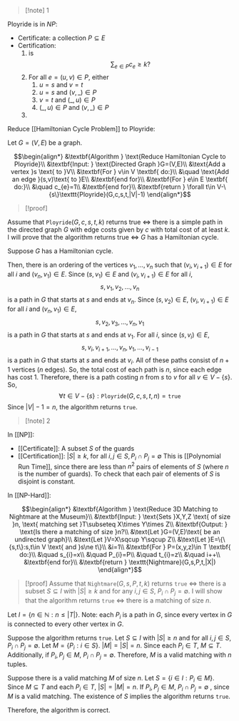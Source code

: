 >[!note] 1

Ployride is in $NP$: 
- Certificate: a collection $P\subseteq E$
- Certification: 
	1.  is $$\sum_{e\in P}c_{e}≥k?$$
	2. For all $e=(u,v)\in P$, either
		1. $u=s$ and $v=t$
		2. $u=s$ and $(v,\_)\in P$
		3. $v=t$ and $(\_,u)\in P$
		4. $(\_,u)\in P$ and $(v,\_)\in P$
	3. 

Reduce [[Hamiltonian Cycle Problem]] to Ployride:

Let $G=(V,E)$ be a graph. 

$$\begin{align*}
&\textbf{Algorithm } \text{Reduce Hamiltonian Cycle to Ployride}\\
&\textbf{Input: } \text{Directed Graph }G=(V,E)\\
&\text{Add a vertex }s \text{ to }V\\
&\textbf{For } v\in V \textbf{ do:}\\
&\quad \text{Add an edge }(s,v)\text{ to }E\\
&\textbf{end for}\\
&\textbf{For } e\in E \textbf{ do:}\\
&\quad c_{e}=1\\
&\textbf{end for}\\
&\textbf{return } \forall t\in V-\{s\}\texttt{Ployride}(G,c,s,t,|V|-1)
\end{align*}$$

>[!proof]

Assume that $\texttt{Ployride}(G,c,s,t,k)$ returns true $\iff$ there is a simple path in the directed graph $G$ with edge costs given by $c$ with total cost of at least $k$. I will prove that the algorithm returns true $\iff$ $G$ has a Hamiltonian cycle.

Suppose $G$ has a Hamiltonian cycle.

Then, there is an ordering of the vertices $v_{1},\ldots,v_{n}$ such that $(v_{i},v_{i+1})\in E$ for all $i$ and $(v_{n},v_{1})\in E$. Since $(s,v_{1})\in E$ and $(v_{i},v_{i+1})\in E$ for all $i$, $$s,v_{1},v_{2},\ldots,v_{n}$$is a path in $G$ that starts at $s$ and ends at $v_{n}$. Since $(s,v_{2})\in E$, $(v_{i},v_{i+1})\in E$ for all $i$ and $(v_{n},v_{1})\in E$, $$s,v_{2},v_{3},\ldots,v_{n},v_{1}$$is a path in $G$ that starts at $s$ and ends at $v_{1}$. For all $i$, since $(s,v_{i})\in E$, $$s,v_{i},v_{i+1},\ldots,v_{n},v_{1},\ldots,v_{i-1}$$is a path in $G$ that starts at $s$ and ends at $v_{i}$. All of these paths consist of $n+1$ vertices ($n$ edges). So, the total cost of each path is $n$, since each edge has cost 1. Therefore, there is a path costing $n$ from $s$ to $v$ for all $v\in V-\{s\}$. So, $$\forall t\in V-\{s\}: \texttt{Ployride}(G,c,s,t,n)=\texttt{true}$$Since $|V|-1=n$, the algorithm returns $\texttt{true}$.






>[!note] 2


In [[NP]]:
- [[Certificate]]: A subset $S$ of the guards
- [[Certification]]: $|S|\ge k$, for all $i,j\in S,P_{i}\cap P_{j}=\emptyset$
This is [[Polynomial Run Time]], since there are less than $n^{2}$ pairs of elements of $S$ (where $n$ is the number of guards). To check that each pair of elements of $S$ is disjoint is constant.


In [[NP-Hard]]:

$$\begin{align*}
&\textbf{Algorithm } \text{Reduce 3D Matching to Nightmare at the Museum}\\
&\textbf{Input: } \text{Sets }X,Y,Z \text{ of size }n, \text{ matching set }T\subseteq X\times Y\times Z\\
&\textbf{Output: } \text{Is there a matching of size }n?\\
&\text{Let }G=(V,E)\text{ be an undirected graph}\\
&\text{Let }V=X\sqcup Y\sqcup Z\\
&\text{Let }E=\{\{s,t\}:s,t\in V \text{ and }s\ne t\}\\
&i=1\\
&\textbf{For } P=(x,y,z)\in T \textbf{ do:}\\
&\quad s_{i}=x\\
&\quad P_{i}=P\\
&\quad t_{i}=z\\
&\quad i++\\
&\textbf{end for}\\
&\textbf{return } \texttt{Nightmare}(G,s,P,t,|X|)
\end{align*}$$

>[!proof]
Assume that $\texttt{Nightmare}(G,s,P,t,k)$ returns $\texttt{true}$ $\iff$ there is a subset $S\subseteq I$ with $|S|\ge k$ and for any $i,j\in S$, $P_{i}\cap P_{j}=\emptyset$. I will show that the algorithm returns $\texttt{true}$ $\iff$ there is a matching of size $n$.
>
Let $I=\{n\in \mathbb{N}:n\le|T|\}$. Note: each $P_{i}$ is a path in $G$, since every vertex in $G$ is connected to every other vertex in $G$. 
>
Suppose the algorithm returns $\texttt{true}$. Let $S\subseteq I$ with $|S|\ge n$ and for all $i,j\in S$, $P_{i}\cap P_{j}=\emptyset$. Let $M=\{P_{i}:i\in S\}$. $|M|=|S|=n$. Since each $P_{i}\in T$, $M\subseteq T$. Additionally, if $P_{i},P_{j}\in M$, $P_{i}\cap P_{j}=\emptyset$. Therefore, $M$ is a valid matching with $n$ tuples. 
>
Suppose there is a valid matching $M$ of size $n$. Let $S=\{i\in I:P_{i}\in M\}$. Since $M\subseteq T$ and each $P_{i}\in T$, $|S|=|M|=n$. If $P_{i},P_{j}\in M$, $P_{i}\cap P_{j}=\emptyset$ , since $M$ is a valid matching. The existence of $S$ implies the algorithm returns $\texttt{true}$. 
>
Therefore, the algorithm is correct. 
